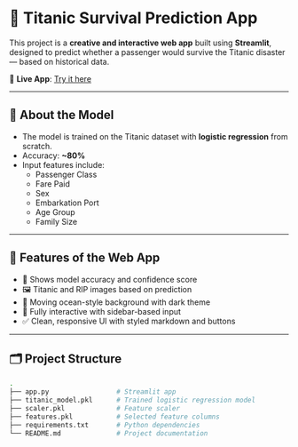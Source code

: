 # 🚢 Titanic Survival Prediction App

This project is a **creative and interactive web app** built using **Streamlit**, designed to predict whether a passenger would survive the Titanic disaster — based on historical data.

📍 **Live App**: [Try it here](https://titanic-prediction-model-fhvmadmny52hqzbskdz5rb.streamlit.app/)

---

## 🧠 About the Model

- The model is trained on the Titanic dataset with **logistic regression** from scratch.
- Accuracy: **~80%**
- Input features include:
  - Passenger Class
  - Fare Paid
  - Sex
  - Embarkation Port
  - Age Group
  - Family Size

---

## 🎨 Features of the Web App

- 🧠 Shows model accuracy and confidence score
- 🖼️ Titanic and RIP images based on prediction
- 🌊 Moving ocean-style background with dark theme
- 📱 Fully interactive with sidebar-based input
- ✅ Clean, responsive UI with styled markdown and buttons

---

## 🗂 Project Structure

```bash
.
├── app.py                 # Streamlit app
├── titanic_model.pkl      # Trained logistic regression model
├── scaler.pkl             # Feature scaler
├── features.pkl           # Selected feature columns
├── requirements.txt       # Python dependencies
└── README.md              # Project documentation
